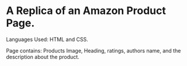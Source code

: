 # A Replica of an Amazon Product Page.   
Languages Used: HTML and CSS.  

Page contains: Products Image, Heading, ratings, authors name, and the description about the product.   